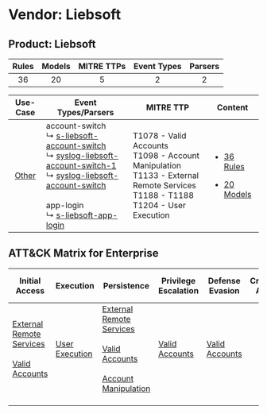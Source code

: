 Vendor: Liebsoft
================
Product: Liebsoft
-----------------
| Rules | Models | MITRE TTPs | Event Types | Parsers |
|:-----:|:------:|:----------:|:-----------:|:-------:|
|  36   |   20   |     5      |      2      |    2    |

|                Use-Case                | Event Types/Parsers                                                                                                                                                                                                                                                                                                                                                                                         | MITRE TTP                                                                                                                                 | Content                                                                                              |
|:--------------------------------------:| ----------------------------------------------------------------------------------------------------------------------------------------------------------------------------------------------------------------------------------------------------------------------------------------------------------------------------------------------------------------------------------------------------------- | ----------------------------------------------------------------------------------------------------------------------------------------- | ---------------------------------------------------------------------------------------------------- |
| [Other](../../../UseCases/uc_other.md) |  account-switch<br> ↳ [s-liebsoft-account-switch](Parsers/parserContent_s-liebsoft-account-switch.md)<br> ↳ [syslog-liebsoft-account-switch-1](Parsers/parserContent_syslog-liebsoft-account-switch-1.md)<br> ↳ [syslog-liebsoft-account-switch](Parsers/parserContent_syslog-liebsoft-account-switch.md)<br><br> app-login<br> ↳ [s-liebsoft-app-login](Parsers/parserContent_s-liebsoft-app-login.md)<br> | T1078 - Valid Accounts<br>T1098 - Account Manipulation<br>T1133 - External Remote Services<br>T1188 - T1188<br>T1204 - User Execution<br> | [<ul><li>36 Rules</li></ul><ul><li>20 Models</li></ul>](Rules_Models/r_m_liebsoft_liebsoft_Other.md) |

ATT&CK Matrix for Enterprise
----------------------------
| Initial Access                                                                                                                                   | Execution                                                           | Persistence                                                                                                                                                                                                               | Privilege Escalation                                                | Defense Evasion                                                     | Credential Access | Discovery | Lateral Movement | Collection | Command and Control | Exfiltration | Impact |
| ------------------------------------------------------------------------------------------------------------------------------------------------ | ------------------------------------------------------------------- | ------------------------------------------------------------------------------------------------------------------------------------------------------------------------------------------------------------------------- | ------------------------------------------------------------------- | ------------------------------------------------------------------- | ----------------- | --------- | ---------------- | ---------- | ------------------- | ------------ | ------ |
| [External Remote Services](https://attack.mitre.org/techniques/T1133)<br><br>[Valid Accounts](https://attack.mitre.org/techniques/T1078)<br><br> | [User Execution](https://attack.mitre.org/techniques/T1204)<br><br> | [External Remote Services](https://attack.mitre.org/techniques/T1133)<br><br>[Valid Accounts](https://attack.mitre.org/techniques/T1078)<br><br>[Account Manipulation](https://attack.mitre.org/techniques/T1098)<br><br> | [Valid Accounts](https://attack.mitre.org/techniques/T1078)<br><br> | [Valid Accounts](https://attack.mitre.org/techniques/T1078)<br><br> |                   |           |                  |            |                     |              |        |